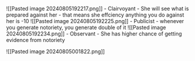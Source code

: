 ![[Pasted image 20240805192217.png]] - Clairvoyant - She will see what is prepared against her - that means she effciency anything you do against her is -10
![[Pasted image 20240805192225.png]] - Publicist - whenever you generate notoriety, you generate double of it
![[Pasted image 20240805192234.png]] - Observant - She has higher chance of getting evidence from notoriety

![[Pasted image 20240805001822.png]]